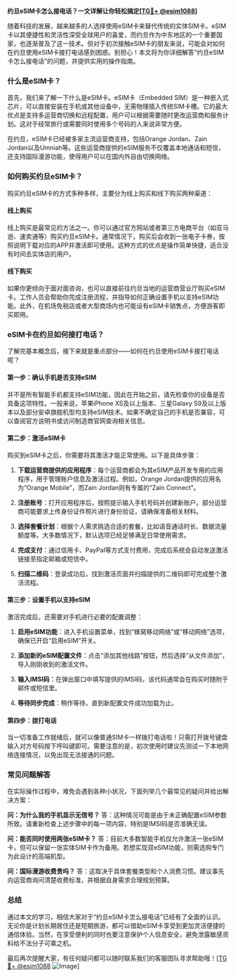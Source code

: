 **约旦eSIM卡怎么接电话？一文详解让你轻松搞定[[TG💪+ @esim1088](https://t.me/s/esim1088)]**

随着科技的发展，越来越多的人选择使用eSIM卡来替代传统的实体SIM卡。eSIM卡以其便捷性和灵活性深受全球用户的喜爱，而约旦作为中东地区的一个重要国家，也逐渐普及了这一技术。但对于初次接触eSIM卡的朋友来说，可能会对如何在约旦使用eSIM卡接打电话感到困惑。别担心！本文将为你详细解答“约旦eSIM卡怎么接电话”的问题，并提供实用的操作指南。

### 什么是eSIM卡？

首先，我们来了解一下什么是eSIM卡。eSIM卡（Embedded SIM）是一种嵌入式芯片，可以直接安装在手机或其他设备中，无需物理插入传统SIM卡槽。它的最大优点是支持多运营商切换和远程配置，用户可以根据需要随时更改运营商和服务计划。这对于经常旅行或需要同时使用多个号码的人来说非常方便。

在约旦，eSIM卡已经被多家主流运营商支持，包括Orange Jordan、Zain Jordan以及Umniah等。这些运营商提供的eSIM服务不仅覆盖本地通话和短信，还支持国际漫游功能，使得用户可以在国内外自由切换网络。

### 如何购买约旦eSIM卡？

购买约旦eSIM卡的方式多种多样，主要分为线上购买和线下购买两种渠道：

#### 线上购买

线上购买是最常见的方法之一。你可以通过官方网站或者第三方电商平台（如亚马逊、速卖通等）购买约旦eSIM卡。通常情况下，购买后会收到一张电子卡券，按照说明下载对应的APP并激活即可使用。这种方式的优点是操作简单快捷，适合没有时间去实体店的用户。

#### 线下购买

如果你更倾向于面对面咨询，也可以直接前往约旦当地的运营商营业厅购买eSIM卡。工作人员会帮助你完成注册流程，并指导如何正确设置手机以支持eSIM功能。此外，在机场免税店或者大型商场内也可能设有eSIM卡销售点，方便游客即买即用。

### eSIM卡在约旦如何接打电话？

了解完基本概念后，接下来就是重点部分——如何在约旦使用eSIM卡接打电话呢？

#### 第一步：确认手机是否支持eSIM

并不是所有智能手机都支持eSIM功能，因此在开始之前，请先检查你的设备是否具备这项特性。一般来说，苹果iPhone XS及以上版本、三星Galaxy S9及以上版本以及部分安卓旗舰机型均支持eSIM技术。如果不确定自己的手机是否兼容，可以查阅官方说明书或访问制造商官网查询相关信息。

#### 第二步：激活eSIM卡

购买到eSIM卡之后，你需要将其激活才能正常使用。以下是具体步骤：

1. **下载运营商提供的应用程序**：每个运营商都会为其eSIM产品开发专用的应用程序，用于管理账户信息及激活过程。例如，Orange Jordan提供的应用名为“Orange Mobile”，而Zain Jordan则有专属的“Zain Connect”。

2. **注册账号**：打开应用程序后，按照提示输入手机号码并创建新账户。部分运营商可能要求上传身份证件照片进行身份验证，请确保准备相关材料。

3. **选择套餐计划**：根据个人需求挑选合适的套餐，比如语音通话时长、数据流量额度等。大多数情况下，默认选项已经足够满足日常使用需求。

4. **完成支付**：通过信用卡、PayPal等方式支付费用，完成后系统会自动发送激活链接至指定邮箱或短信中。

5. **扫描二维码**：登录成功后，找到激活页面并扫描提供的二维码即可完成整个激活流程。

#### 第三步：设置手机以支持eSIM

激活完成后，还需要对手机进行必要的配置调整：

1. **启用eSIM功能**：进入手机设置菜单，找到“蜂窝移动网络”或“移动网络”选项，确保已开启“启用eSIM”开关。

2. **添加新的eSIM配置文件**：点击“添加其他线路”按钮，然后选择“从文件添加”，导入刚刚收到的激活文件。

3. **输入IMSI码**：在弹出窗口中填写提供的IMSI码，该代码通常会在购买时随附于邮件或短信里。

4. **等待同步完成**：稍作等待，直到新配置文件成功加载为止。

#### 第四步：拨打电话

当一切准备工作就绪后，就可以像普通SIM卡一样拨打电话啦！只需打开拨号键盘输入对方号码按下呼叫键即可。需要注意的是，初次使用时建议先测试一下本地网络连接情况，以免出现无法接通的问题。

### 常见问题解答

在实际操作过程中，难免会遇到各种小状况，下面列举几个最常见的疑问并给出解决方案：

**问：为什么我的手机显示无信号？**
答：这种情况可能是由于未正确配置eSIM参数所致。请重新检查上述步骤中的每一项内容，特别是IMSI码是否准确无误。

**问：能否同时使用两张eSIM卡？**
答：目前大多数智能手机仅允许激活一张eSIM卡，但可以保留一张实体SIM卡作为备用。若想实现双eSIM功能，则需选购专门为此设计的高端机型。

**问：国际漫游收费贵吗？**
答：这取决于具体套餐类型和个人消费习惯。建议事先向运营商询问清楚收费标准，并根据自身需求合理规划预算。

### 总结

通过本文的学习，相信大家对于“约旦eSIM卡怎么接电话”已经有了全面的认识。无论你是计划长期居住还是短期旅游，都可以借助eSIM卡享受到更加灵活便捷的通信体验。当然，在享受便利的同时也要注意保护个人信息安全，避免泄露敏感资料给不法分子可乘之机。

最后再次提醒大家，有任何疑问都可以随时联系我们的客服团队寻求帮助哦！[[TG💪+ @esim1088](https://t.me/s/esim1088) ![Image](https://i.postimg.cc/4NQfJmqS/Snipaste-2025-05-13-00-14-12.png)]